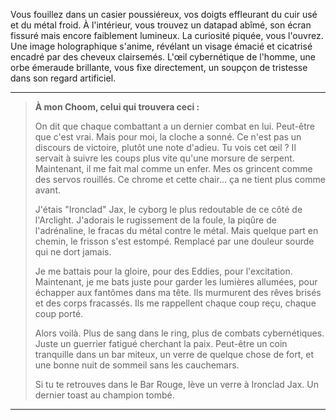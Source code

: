 Vous fouillez dans un casier poussiéreux, vos doigts effleurant du cuir usé et du métal froid. À l'intérieur, vous trouvez un datapad abîmé, son écran fissuré mais encore faiblement lumineux. La curiosité piquée, vous l'ouvrez. Une image holographique s'anime, révélant un visage émacié et cicatrisé encadré par des cheveux clairsemés. L'œil cybernétique de l'homme, une orbe émeraude brillante, vous fixe directement, un soupçon de tristesse dans son regard artificiel.

---

> **À mon Choom, celui qui trouvera ceci :**
>
> On dit que chaque combattant a un dernier combat en lui. Peut-être que c'est vrai. Mais pour moi, la cloche a sonné. Ce n'est pas un discours de victoire, plutôt une note d'adieu. Tu vois cet œil ? Il servait à suivre les coups plus vite qu'une morsure de serpent. Maintenant, il me fait mal comme un enfer. Mes os grincent comme des servos rouillés. Ce chrome et cette chair… ça ne tient plus comme avant.
>
> J'étais "Ironclad" Jax, le cyborg le plus redoutable de ce côté de l'Arclight. J'adorais le rugissement de la foule, la piqûre de l'adrénaline, le fracas du métal contre le métal. Mais quelque part en chemin, le frisson s'est estompé. Remplacé par une douleur sourde qui ne dort jamais.
>
> Je me battais pour la gloire, pour des Eddies, pour l'excitation. Maintenant, je me bats juste pour garder les lumières allumées, pour échapper aux fantômes dans ma tête. Ils murmurent des rêves brisés et des corps fracassés. Ils me rappellent chaque coup reçu, chaque coup porté.
>
> Alors voilà. Plus de sang dans le ring, plus de combats cybernétiques. Juste un guerrier fatigué cherchant la paix. Peut-être un coin tranquille dans un bar miteux, un verre de quelque chose de fort, et une bonne nuit de sommeil sans les cauchemars.
>
> Si tu te retrouves dans le Bar Rouge, lève un verre à Ironclad Jax. Un dernier toast au champion tombé.

---
